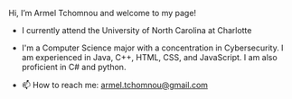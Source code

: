 Hi, I’m Armel Tchomnou and welcome to my page!

 - I currently attend the University of North Carolina at Charlotte 

 - I'm a Computer Science major with a concentration in Cybersecurity. I am experienced in Java, C++, HTML, CSS, and JavaScript. I am also proficient in C# and python.
 
 - 📫 How to reach me: armel.tchomnou@gmail.com
